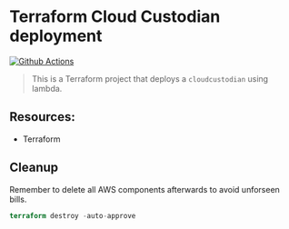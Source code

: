 
# Terraform Cloud Custodian deployment

[![Github Actions](https://github.com/Sanim16/terraform_custodian/actions/workflows/deploy.yml/badge.svg)](https://github.com/Sanim16/terraform_custodian/actions/workflows/deploy.yml)

>This is a Terraform project that deploys a `cloudcustodian` using lambda.

## Resources:
- Terraform


## Cleanup
Remember to delete all AWS components afterwards to avoid unforseen bills.
```terraform
terraform destroy -auto-approve
```
